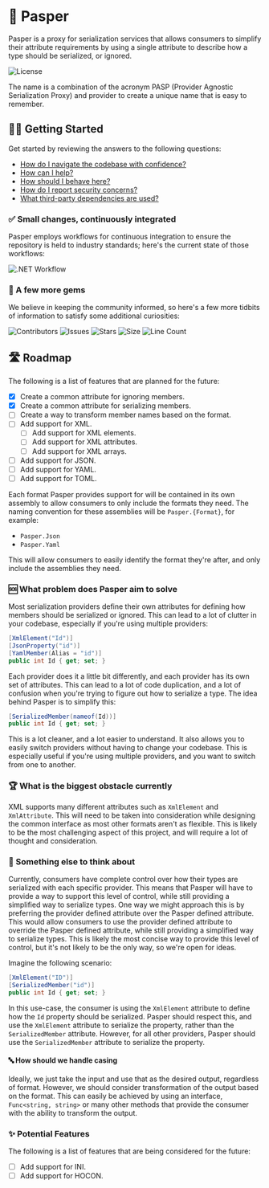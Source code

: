 # 🎨 Pasper

Pasper is a proxy for serialization services that allows consumers to simplify their attribute requirements by using a single attribute to describe how a type should be serialized, or ignored.

![License](https://img.shields.io/github/license/tacosontitan/Pasper?logo=github&style=for-the-badge)

The name is a combination of the acronym PASP (Provider Agnostic Serialization Proxy) and provider to create a unique name that is easy to remember.

## 💁‍♀️ Getting Started

Get started by reviewing the answers to the following questions:

- [How do I navigate the codebase with confidence?](http://pasper.tacosontitan.com)
- [How can I help?](./CONTRIBUTING.md)
- [How should I behave here?](./CODE_OF_CONDUCT.md)
- [How do I report security concerns?](./SECURITY.md)
- [What third-party dependencies are used?](./NOTICES.md)

### ✅ Small changes, continuously integrated

Pasper employs workflows for continuous integration to ensure the repository is held to industry standards; here's the current state of those workflows:

![.NET Workflow](https://img.shields.io/github/actions/workflow/status/tacosontitan/Pasper/dotnet.yml?label=Build%20and%20Test&logo=dotnet&style=for-the-badge)

### 💎 A few more gems

We believe in keeping the community informed, so here's a few more tidbits of information to satisfy some additional curiosities:

![Contributors](https://img.shields.io/github/contributors/tacosontitan/Pasper?logo=github&style=for-the-badge)
![Issues](https://img.shields.io/github/issues/tacosontitan/Pasper?logo=github&style=for-the-badge)
![Stars](https://img.shields.io/github/stars/tacosontitan/Pasper?logo=github&style=for-the-badge)
![Size](https://img.shields.io/github/languages/code-size/tacosontitan/Pasper?logo=github&style=for-the-badge)
![Line Count](https://img.shields.io/tokei/lines/github/tacosontitan/Pasper?logo=github&style=for-the-badge)

## 🛣️ Roadmap

The following is a list of features that are planned for the future:

- [x] Create a common attribute for ignoring members.
- [x] Create a common attribute for serializing members.
- [ ] Create a way to transform member names based on the format.
- [ ] Add support for XML.
  - [ ] Add support for XML elements.
  - [ ] Add support for XML attributes.
  - [ ] Add support for XML arrays.
- [ ] Add support for JSON.
- [ ] Add support for YAML.
- [ ] Add support for TOML.

Each format Pasper provides support for will be contained in its own assembly to allow consumers to only include the formats they need. The naming convention for these assemblies will be `Pasper.{Format}`, for example:

- `Pasper.Json`
- `Pasper.Yaml`

This will allow consumers to easily identify the format they're after, and only include the assemblies they need.

### 🆘 What problem does Pasper aim to solve

Most serialization providers define their own attributes for defining how members should be serialized or ignored. This can lead to a lot of clutter in your codebase, especially if you're using multiple providers:

```csharp
[XmlElement("Id")]
[JsonProperty("id")]
[YamlMember(Alias = "id")]
public int Id { get; set; }
```

Each provider does it a little bit differently, and each provider has its own set of attributes. This can lead to a lot of code duplication, and a lot of confusion when you're trying to figure out how to serialize a type. The idea behind Pasper is to simplify this:

```csharp
[SerializedMember(nameof(Id))]
public int Id { get; set; }
```

This is a lot cleaner, and a lot easier to understand. It also allows you to easily switch providers without having to change your codebase. This is especially useful if you're using multiple providers, and you want to switch from one to another.

### 🏆 What is the biggest obstacle currently

XML supports many different attributes such as `XmlElement` and `XmlAttribute`. This will need to be taken into consideration while designing the common interface as most other formats aren't as flexible. This is likely to be the most challenging aspect of this project, and will require a lot of thought and consideration.

### 🤔 Something else to think about

Currently, consumers have complete control over how their types are serialized with each specific provider. This means that Pasper will have to provide a way to support this level of control, while still providing a simplified way to serialize types. One way we might approach this is by preferring the provider defined attribute over the Pasper defined attribute. This would allow consumers to use the provider defined attribute to override the Pasper defined attribute, while still providing a simplified way to serialize types. This is likely the most concise way to provide this level of control, but it's not likely to be the only way, so we're open for ideas.

Imagine the following scenario:

```csharp
[XmlElement("ID")]
[SerializedMember("id")]
public int Id { get; set; }
```

In this use-case, the consumer is using the `XmlElement` attribute to define how the `Id` property should be serialized. Pasper should respect this, and use the `XmlElement` attribute to serialize the property, rather than the `SerializedMember` attribute. However, for all other providers, Pasper should use the `SerializedMember` attribute to serialize the property.

#### 🔤 How should we handle casing

Ideally, we just take the input and use that as the desired output, regardless of format. However, we should consider transformation of the output based on the format. This can easily be achieved by using an interface, `Func<string, string>` or many other methods that provide the consumer with the ability to transform the output.

### ✨ Potential Features

The following is a list of features that are being considered for the future:

- [ ] Add support for INI.
- [ ] Add support for HOCON.
